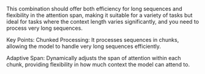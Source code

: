This combination should offer both efficiency for long sequences and flexibility in the attention span, making it suitable for a variety of tasks but 
ideal for tasks where the context length varies significantly, and you need to process very long sequences.

Key Points:
Chunked Processing: It processes sequences in chunks, allowing the model to handle very long sequences efficiently.

Adaptive Span: Dynamically adjusts the span of attention within each chunk, providing flexibility in how much context the model can attend to.

